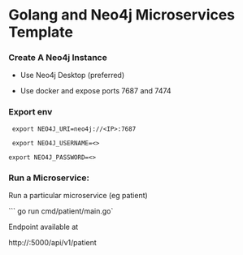 # Golang and Neo4j Microservices Template

### Create A Neo4j Instance

- Use Neo4j Desktop (preferred)

- Use docker and expose ports 7687 and 7474

### Export env

``` export NEO4J_URI=neo4j://<IP>:7687```

``` export NEO4J_USERNAME=<>```

``` export NEO4J_PASSWORD=<> ```

### Run a Microservice:

Run a particular microservice (eg patient)

``` go run cmd/patient/main.go`

Endpoint available at

http://<IP>:5000/api/v1/patient
